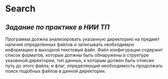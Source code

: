 # Search
*Задание по практике в НИИ ТП*
---
Программа должна анализировать указанную директорию на предмет наличия определенных файлов и записывать необходимую информацию в выходной
текстовый файл. Файл конфигурации содержит список форматов, которые должны быть обнаружены в структуре указанной директории, тип данных, к
которым должен быть отнесен путь до этого файла, и флаг, определяющий необходимость продолжать поиск подобных файлов в данной директории.
